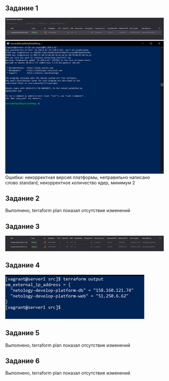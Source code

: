 ## Задание 1
![img.png](img.png)
![img.png](img_1.png)
Ошибки: некорректная версия платформы, неправильно написано слово standard, некорректное количество ядер, минимум 2

## Задание 2
Выполнено, terraform plan показал отсутствие изменений

## Задание 3
![img_3.png](img_3.png)

## Задание 4
![img_4.png](img_4.png)

## Задание 5
Выполнено, terraform plan показал отсутствие изменений

## Задание 6
Выполнено, terraform plan показал отсутствие изменений